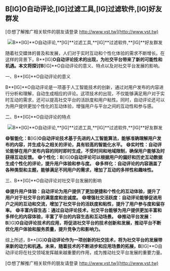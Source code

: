 ## **B**[IG]**O自动评论,**[IG]**过滤工具,**[IG]**过滤软件,**[IG]**好友群发**

[😍想了解推广相关软件的朋友请登录 http://www.vst.tw](http://www.vst.tw)

 <center><img src="https://vst.tw/MP4/tuiguang/png/8.png" alt="B**[IG]**O自动评论,**[IG]**过滤工具,**[IG]**过滤软件,**[IG]**好友群发"></center>

随着社交媒体的普及和发展，人们对于实时互动和个性化体验的需求不断增长。在这样的背景下，B**[IG]**O自动评论技术的出现，为社交平台带来了新的可能性和机遇。本文将探讨B**[IG]**O自动评论的意义、特点以及对社交平台发展的影响。

一、B**[IG]**O自动评论的意义

B**[IG]**O自动评论是一项基于人工智能技术的创新，通过对用户发布的内容进行分析和理解，自动生成相应的评论。这项技术的出现，不仅能够满足用户对于实时互动的需求，还可以提高社交平台的活跃度和用户粘性。同时，自动评论还可以为用户提供更加个性化的互动体验，增强用户与平台之间的互动性和参与感。

二、B**[IG]**O自动评论的特点

 <center><img src="https://vst.tw/MP4/tuiguang/png/2.png" alt="B**[IG]**O自动评论,**[IG]**过滤工具,**[IG]**过滤软件,**[IG]**好友群发"></center>

**😄智能化：B**[IG]**O自动评论技术基于先进的人工智能算法，能够准确理解用户发布的内容，并生成与之相关的评论，具有较高的智能化水平。**
**😄实时性：自动评论能够在用户发布内容的同时即时生成，不受时间和地域限制，确保用户能够及时获得互动反馈。**
**😄个性化：B**[IG]**O自动评论可以根据用户的偏好和历史互动数据生成个性化的评论，提升用户体验和参与度。**
**😄多样化：自动评论的内容涵盖了各种类型和主题，能够满足不同用户的需求，增加了互动的多样性和趣味性。**

三、B**[IG]**O自动评论对社交平台发展的影响

**😄提升用户体验：自动评论为用户提供了更加便捷和个性化的互动体验，提升了用户对于社交平台的满意度和忠诚度。**
**😄增强社交活跃度：自动评论能够促进用户之间的互动和交流，增加了社交平台的活跃度和粘性，提升了用户参与度和留存率。**
**😄丰富内容生态：通过自动评论技术，社交平台能够为用户提供更加丰富和多样化的内容体验，丰富了平台的内容生态和互动场景。**
**😄推动平台发展：B**[IG]**O自动评论技术的应用，将促进社交平台的技术创新和发展，推动平台不断优化用户体验和服务质量，提升竞争力和影响力。**

综上所述，B**[IG]**O自动评论作为一项创新的社交技术，将为社交平台的发展带来新的动力和机遇。未来，随着技术的不断进步和应用场景的拓展，B**[IG]**O自动评论将在社交领域发挥越来越重要的作用，成为推动社交平台发展的重要力量。

[😍想了解推广相关软件的朋友请登录 http://www.vst.tw](http://www.vst.tw)



